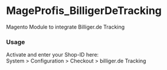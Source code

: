 # MageProfis_BilligerDeTracking
Magento Module to integrate Billiger.de Tracking

### Usage
Activate and enter your Shop-ID here:   
System > Configuration > Checkout > billiger.de Tracking